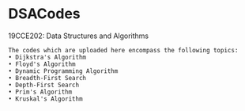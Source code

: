 # DSACodes
19CCE202: Data Structures and Algorithms
```
The codes which are uploaded here encompass the following topics:
• Dijkstra's Algorithm
• Floyd's Algorithm
• Dynamic Programming Algorithm
• Breadth-First Search
• Depth-First Search
• Prim's Algorithm
• Kruskal's Algorithm
```
